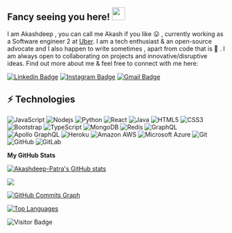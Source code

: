 ## Fancy seeing you here! <img src="https://raw.githubusercontent.com/aemmadi/aemmadi/master/wave.gif" width="30px">

I am Akashdeep , you can call me Akash if you like :stuck_out_tongue: , currently working as a Software engineer 2 at
[Uber](https://www.uber.com/us/en/about). I am a tech enthusiast & an open-source advocate and I also happen to write sometimes , apart from code that is :zany_face: . I am always open to collaborating on projects and innovative/disruptive ideas. Find out more about me & feel free to connect with me here:

[![Linkedin Badge](https://img.shields.io/badge/-Akashdeep-blue?style=flat-square&logo=Linkedin&logoColor=white&link=https://www.linkedin.com/in/akashdeep-patra-632428122/)](https://www.linkedin.com/in/akashdeep-patra-632428122/)
[![Instagram Badge](https://img.shields.io/badge/-mr_mornin_star-purple?style=flat-square&logo=instagram&logoColor=white&link=https://www.instagram.com/mr_mornin_star/)](https://www.instagram.com/mr_mornin_star/)
[![Gmail Badge](https://img.shields.io/badge/-adeep8961@gmail.com-c14438?style=flat-square&logo=Gmail&logoColor=white&link=mailto:adeep8961@gmail.com)](mailto:adeep8961@gmail.com)

## ⚡ Technologies

![JavaScript](https://img.shields.io/badge/-JavaScript-black?style=flat-square&logo=javascript)
![Nodejs](https://img.shields.io/badge/-Nodejs-black?style=flat-square&logo=Node.js)
![Python](https://img.shields.io/badge/-Python-black?style=flat-square&logo=Python)
![React](https://img.shields.io/badge/-React-black?style=flat-square&logo=react)
![Java](https://img.shields.io/badge/-java-E34A86?style=flat-square&logo=java)
![HTML5](https://img.shields.io/badge/-HTML5-E34F26?style=flat-square&logo=html5&logoColor=white)
![CSS3](https://img.shields.io/badge/-CSS3-1572B6?style=flat-square&logo=css3)
![Bootstrap](https://img.shields.io/badge/-Bootstrap-563D7C?style=flat-square&logo=bootstrap)
![TypeScript](https://img.shields.io/badge/-TypeScript-007ACC?style=flat-square&logo=typescript)
![MongoDB](https://img.shields.io/badge/-MongoDB-black?style=flat-square&logo=mongodb)
![Redis](https://img.shields.io/badge/-Redis-black?style=flat-square&logo=Redis)
![GraphQL](https://img.shields.io/badge/-GraphQL-E10098?style=flat-square&logo=graphql)
![Apollo GraphQL](https://img.shields.io/badge/-Apollo%20GraphQL-311C87?style=flat-square&logo=apollo-graphql)
![Heroku](https://img.shields.io/badge/-Heroku-430098?style=flat-square&logo=heroku)
![Amazon AWS](https://img.shields.io/badge/Amazon%20AWS-232F3E?style=flat-square&logo=amazon-aws)
![Microsoft Azure](https://img.shields.io/badge/Microsoft%20Azure-232F7E?style=flat-square&logo=microsoft-azure)
![Git](https://img.shields.io/badge/-Git-black?style=flat-square&logo=git)
![GitHub](https://img.shields.io/badge/-GitHub-181717?style=flat-square&logo=github)
![GitLab](https://img.shields.io/badge/-GitLab-FCA121?style=flat-square&logo=gitlab)

<b>My GitHub Stats</b>

<a href="http://www.github.com/Akashdeep-Patra"><img src="https://github-readme-stats.vercel.app/api?username=Akashdeep-Patra&show_icons=true&hide=&count_private=true&title_color=6366f1&text_color=ffffff&icon_color=ec4899&bg_color=1c1917&hide_border=true&show_icons=true" alt="Akashdeep-Patra's GitHub stats" /></a>

<a href="http://www.github.com/Akashdeep-Patra"><img src="https://github-readme-streak-stats.herokuapp.com/?user=Akashdeep-Patra&stroke=ffffff&background=1c1917&ring=6366f1&fire=6366f1&currStreakNum=ffffff&currStreakLabel=6366f1&sideNums=ffffff&sideLabels=ffffff&dates=ffffff&hide_border=true" /></a>

<a href="http://www.github.com/Akashdeep-Patra"><img src="https://github-readme-activity-graph.cyclic.app/graph?username=Akashdeep-Patra&bg_color=1c1917&color=ffffff&line=ec4899&point=ffffff&area_color=1c1917&area=true&hide_border=true&custom_title=GitHub%20Commits%20Graph" alt="GitHub Commits Graph" /></a>

<a href="https://github.com/Akashdeep-Patra" align="left"><img src="https://github-readme-stats.vercel.app/api/top-langs/?username=Akashdeep-Patra&langs_count=10&title_color=6366f1&text_color=ffffff&icon_color=ec4899&bg_color=1c1917&hide_border=true&locale=en&custom_title=Top%20%Languages" alt="Top Languages" /></a>


![Visitor Badge](https://visitor-badge.laobi.icu/badge?page_id=Akashdeep-Patra.Akashdeep-Patra)

